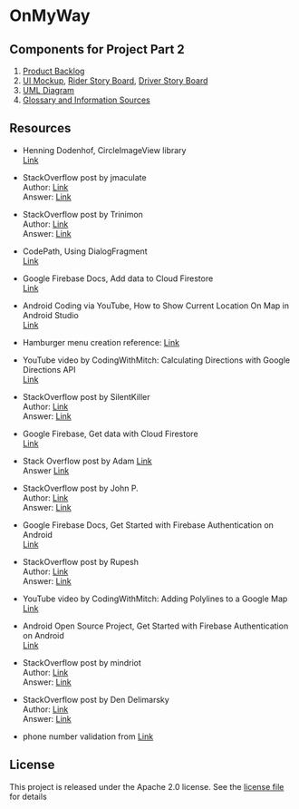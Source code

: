# OnMyWay


## Components for Project Part 2
1. [Product Backlog](ProjectPart2/Product_Backlog.pdf)
2. [UI Mockup](ProjectPart2/UI_mockup.pdf), [Rider Story Board](ProjectPart2/rider_storyboard.pdf), [Driver Story Board](ProjectPart2/driver_storyboard.pdf)
3. [UML Diagram](ProjectPart2/UML_Diagram.pdf)
4. [Glossary and Information Sources](../../wiki)


## Resources
- Henning Dodenhof, CircleImageView library\
[Link](https://github.com/hdodenhof/CircleImageView)

- StackOverflow post by jmaculate\
Author: [Link](https://stackoverflow.com/users/1908451/jmaculate)\
Answer: [Link](https://stackoverflow.com/questions/12478520/how-to-set-dialogfragments-width-and-height)

- StackOverflow post by Trinimon\
Author: [Link](https://stackoverflow.com/users/2092587/trinimon)\
Answer: [Link](https://stackoverflow.com/questions/15647327/phone-number-formatting-an-edittext-in-android)

- CodePath, Using DialogFragment\
[Link](https://guides.codepath.com/android/using-dialogfragment)

- Google Firebase Docs, Add data to Cloud Firestore\
[Link](https://firebase.google.com/docs/firestore/manage-data/add-data)

- Android Coding via YouTube, How to Show Current Location On Map in Android Studio\
[Link](https://www.youtube.com/watch?v=boyyLhXAZAQ&t=22s)

- Hamburger menu creation reference: [Link](https://www.youtube.com/watch?v=ofu1IqiBNCY)

- YouTube video by CodingWithMitch: Calculating Directions with Google Directions API\
[Link](https://www.youtube.com/watch?v=f47L1SL5S0o&list=PLgCYzUzKIBE-SZUrVOsbYMzH7tPigT3gi&index=19)

- StackOverflow post by SilentKiller\
Author: [Link](https://stackoverflow.com/users/1160282/silentkiller)\
Answer: [Link](https://stackoverflow.com/questions/18225365/show-error-on-the-tip-of-the-edit-text-android)

- Google Firebase, Get data with Cloud Firestore\
[Link](https://firebase.google.com/docs/firestore/query-data/get-data)

- Stack Overflow post by Adam [Link](https://stackoverflow.com/users/6789978/adam)\
Answer [Link](https://stackoverflow.com/questions/36785542/how-to-change-the-position-of-my-location-button-in-google-maps-using-android-st)

- StackOverflow post by John P.\
Author: [Link](https://stackoverflow.com/users/1309401/john-p)\
Answer: [Link](https://stackoverflow.com/questions/2538787/how-to-display-an-output-of-float-data-with-2-decimal-places-in-java)

- Google Firebase Docs, Get Started with Firebase Authentication on Android\
[Link](https://firebase.google.com/docs/auth/android/start)

- StackOverflow post by Rupesh\
Author: [Link](https://stackoverflow.com/users/787438/rupesh)\
Answer: [Link](https://stackoverflow.com/questions/994840/how-to-create-our-own-listener-interface-in-android)

- YouTube video by CodingWithMitch: Adding Polylines to a Google Map\
[Link](https://www.youtube.com/watch?v=xl0GwkLNpNI&list=PLgCYzUzKIBE-SZUrVOsbYMzH7tPigT3gi&index=20)

- Android Open Source Project, Get Started with Firebase Authentication on Android\
[Link](https://firebase.google.com/docs/auth/android/start?authuser=1)

- StackOverflow post by mindriot\
Author: [Link](https://stackoverflow.com/users/1011746/mindriot)\
Answer: [Link](https://stackoverflow.com/questions/1819142/how-should-i-validate-an-e-mail-address)

- StackOverflow post by Den Delimarsky\
Author: [Link](https://stackoverflow.com/users/303696/den-delimarsky)\
Answer: [Link](https://stackoverflow.com/questions/4846484/md5-hashing-in-android)

- phone number validation from [Link](http://tutorialspots.com/android-how-to-check-a-valid-phone-number-2382.html)


## License
This project is released under the Apache 2.0 license. See the [license file](LICENSE.md) for details
